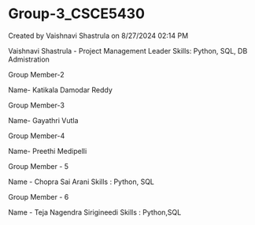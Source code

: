# Group-3_CSCE5430
Created by Vaishnavi Shastrula on 8/27/2024 02:14 PM

Vaishnavi Shastrula - Project Management Leader
Skills: Python, SQL, DB Admistration

Group Member-2

Name- Katikala Damodar Reddy


Group Member-3

Name- Gayathri Vutla


Group Member-4

Name- Preethi Medipelli

Group Member - 5

Name - Chopra Sai Arani
Skills : Python, SQL

Group Member - 6

Name - Teja Nagendra Sirigineedi
Skills : Python,SQL
